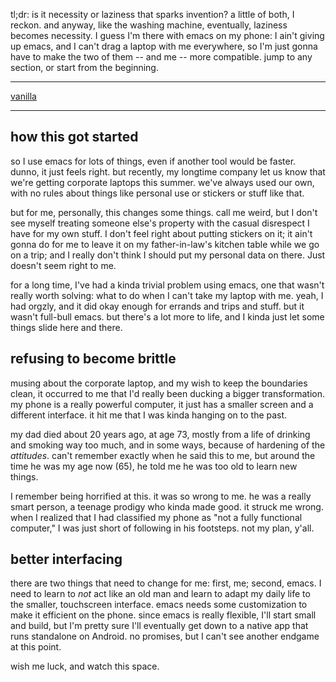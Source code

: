 tl;dr: is it necessity or laziness that sparks invention? a little of both, I reckon. and anyway, like the washing machine, eventually, laziness becomes necessity. I guess I'm there with emacs on my phone: I ain't giving up emacs, and I can't drag a laptop with me everywhere, so I'm just gonna have to make the two of them -- and me -- more compatible. jump to any section, or start from the beginning.

-----
[vanilla](vanilla.md)

-----

## how this got started

so I use emacs for lots of things, even if another tool would be faster. dunno, it just feels right. but recently, my longtime company let us know that we're getting corporate laptops this summer. we've always used our own, with no rules about things like personal use or stickers or stuff like that. 

but for me, personally, this changes some things. call me weird, but I don't see myself treating someone else's property with the casual disrespect I have for my own stuff. I don't feel right about putting stickers on it; it ain't gonna do for me to leave it on my father-in-law's kitchen table while we go on a trip; and I really don't think I should put my personal data on there. Just doesn't seem right to me. 

for a long time, I've had a kinda trivial problem using emacs, one that wasn't really worth solving: what to do when I can't take my laptop with me. yeah, I had orgzly, and it did okay enough for errands and trips and stuff. but it wasn't full-bull emacs. but there's a lot more to life, and I kinda just let some things slide here and there. 

## refusing to become brittle
musing about the corporate laptop, and my wish to keep the boundaries clean, it occurred to me that I'd really been ducking a bigger transformation. my phone is a really powerful computer, it just has a smaller screen and a different interface. it hit me that I was kinda hanging on to the past. 

my dad died about 20 years ago, at age 73, mostly from a life of drinking and smoking way too much, and in some ways, because of hardening of the *attitudes*. can't remember exactly when he said this to me, but around the time he was my age now (65), he told me he was too old to learn new things. 

I remember being horrified at this. it was so wrong to me. he was a really smart person, a teenage prodigy who kinda made good. it struck me wrong. when I realized that I had classified my phone as "not a fully functional computer," I was just short of following in his footsteps. not my plan, y'all. 

## better interfacing

there are two things that need to change for me: first, me; second, emacs. I need to learn to *not* act like an old man and learn to adapt my daily life to the smaller, touchscreen interface. emacs needs some customization to make it efficient on the phone. since emacs is really flexible, I'll start small and build, but I'm pretty sure I'll eventually get down to a native app that runs standalone on Android. no promises, but I can't see another endgame at this point. 

wish me luck, and watch this space. 